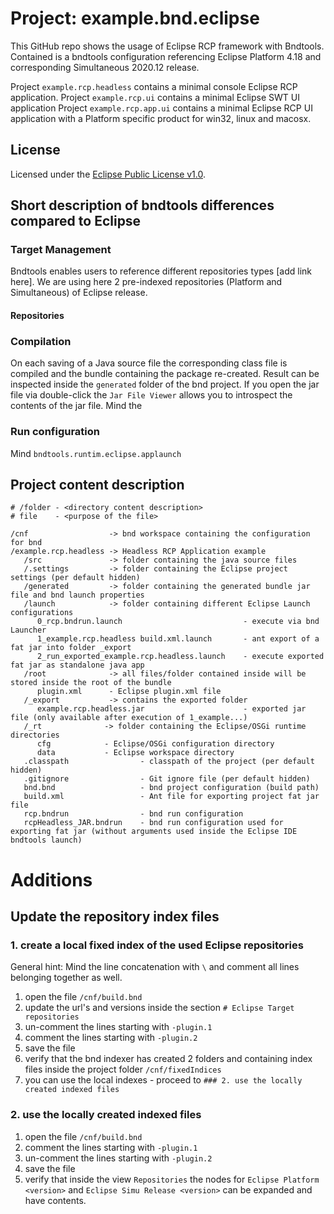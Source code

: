 # Project: example.bnd.eclipse
This GitHub repo shows the usage of Eclipse RCP framework with Bndtools.
Contained is a bndtools configuration referencing Eclipse Platform 4.18 and corresponding Simultaneous 2020.12 release.

Project `example.rcp.headless` contains a minimal console Eclipse RCP application.
Project `example.rcp.ui` contains a minimal Eclipse SWT UI application
Project `example.rcp.app.ui` contains a minimal Eclipse RCP UI application with a Platform specific product for win32, linux and macosx.


## License
Licensed under the [Eclipse Public License v1.0](http://www.eclipse.org/legal/epl-v10.html).

## Short description of bndtools differences compared to Eclipse

### Target Management

Bndtools enables users to reference different repositories types [add link here].
We are using here 2 pre-indexed repositories (Platform and Simultaneous) of Eclipse release. 

#### Repositories


### Compilation
On each saving of a Java source file the corresponding class file is compiled and the bundle containing the package re-created. Result can be inspected inside the `generated` folder of the bnd project. If you open the jar file via double-click the `Jar File Viewer` allows you to introspect the contents of the jar file. Mind the 


### Run configuration
Mind `bndtools.runtim.eclipse.applaunch`



## Project content description

```
# /folder - <directory content description>
# file    - <purpose of the file>
 
/cnf                  -> bnd workspace containing the configuration for bnd	
/example.rcp.headless -> Headless RCP Application example
   /src               -> folder containing the java source files
   /.settings         -> folder containing the Eclipse project settings (per default hidden)
   /generated         -> folder containing the generated bundle jar file and bnd launch properties
   /launch            -> folder containing different Eclipse Launch configurations
      0_rcp.bndrun.launch                           - execute via bnd Launcher
      1_example.rcp.headless build.xml.launch       - ant export of a fat jar into folder _export
      2_run_exported_example.rcp.headless.launch    - execute exported fat jar as standalone java app
   /root              -> all files/folder contained inside will be stored inside the root of the bundle
      plugin.xml      - Eclipse plugin.xml file
   /_export           -> contains the exported folder
      example.rcp.headless.jar                      - exported jar file (only available after execution of 1_example...)
   /_rt              -> folder containing the Eclipse/OSGi runtime directories
      cfg            - Eclipse/OSGi configuration directory
      data           - Eclipse workspace directory
   .classpath                - classpath of the project (per default hidden)
   .gitignore                - Git ignore file (per default hidden)
   bnd.bnd                   - bnd project configuration (build path)
   build.xml                 - Ant file for exporting project fat jar file
   rcp.bndrun                - bnd run configuration
   rcpHeadless_JAR.bndrun    - bnd run configuration used for exporting fat jar (without arguments used inside the Eclipse IDE bndtools launch)
```

# Additions

## Update the repository index files

### 1. create a local fixed index of the used Eclipse repositories

General hint: Mind the line concatenation with `\` and comment all lines belonging together as well.

1. open the file `/cnf/build.bnd`
2. update the url's and versions inside the section `# Eclipse Target repositories`
3. un-comment the lines starting with `-plugin.1`
4. comment the lines starting with `-plugin.2`
5. save the file
6. verify that the bnd indexer has created 2 folders and containing index files inside the project folder `/cnf/fixedIndices`
7. you can use the local indexes - proceed to `### 2. use the locally created indexed files`

### 2. use the locally created indexed files

1. open the file `/cnf/build.bnd`
2. comment the lines starting with `-plugin.1`
3. un-comment the lines starting with `-plugin.2`
4. save the file
5. verify that inside the view `Repositories` the nodes for `Eclipse Platform <version>` and `Eclipse Simu Release <version>` can be expanded and have contents.
